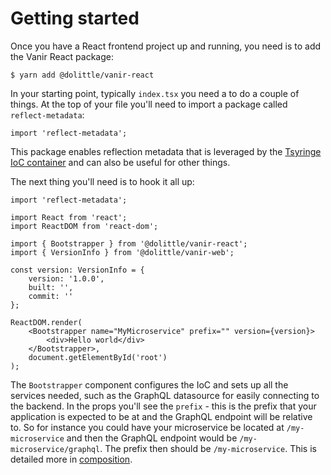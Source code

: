 # Getting started

Once you have a React frontend project up and running, you need is to add the Vanir React package:

```shell
$ yarn add @dolittle/vanir-react
```

In your starting point, typically `index.tsx` you need a to do a couple of things.
At the top of your file you'll need to import a package called `reflect-metadata`:

```tsx
import 'reflect-metadata';
```

This package enables reflection metadata that is leveraged by the [Tsyringe IoC container](https://github.com/Microsoft/tsyringe)
and can also be useful for other things.

The next thing you'll need is to hook it all up:

```tsx
import 'reflect-metadata';

import React from 'react';
import ReactDOM from 'react-dom';

import { Bootstrapper } from '@dolittle/vanir-react';
import { VersionInfo } from '@dolittle/vanir-web';

const version: VersionInfo = {
    version: '1.0.0',
    built: '',
    commit: ''
};

ReactDOM.render(
    <Bootstrapper name="MyMicroservice" prefix="" version={version}>
        <div>Hello world</div>
    </Bootstrapper>,
    document.getElementById('root')
);
```

The `Bootstrapper` component configures the IoC and sets up all the services needed, such as the GraphQL datasource for easily
connecting to the backend. In the props you'll see the `prefix` - this is the prefix that your application is expected to be
at and the GraphQL endpoint will be relative to. So for instance you could have your microservice be located at `/my-microservice`
and then the GraphQL endpoint would be `/my-microservice/graphql`. The prefix then should be `/my-microservice`.
This is detailed more in [composition](../composition.md).
